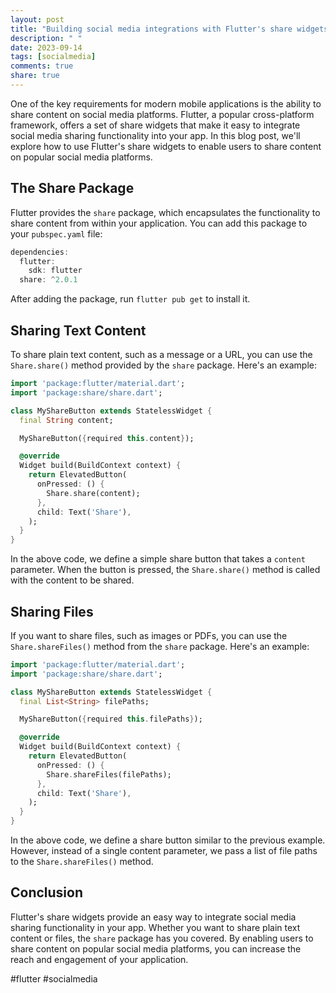 ```yaml
---
layout: post
title: "Building social media integrations with Flutter's share widgets"
description: " "
date: 2023-09-14
tags: [socialmedia]
comments: true
share: true
---
```


One of the key requirements for modern mobile applications is the ability to share content on social media platforms. Flutter, a popular cross-platform framework, offers a set of share widgets that make it easy to integrate social media sharing functionality into your app. In this blog post, we'll explore how to use Flutter's share widgets to enable users to share content on popular social media platforms.

## The Share Package

Flutter provides the `share` package, which encapsulates the functionality to share content from within your application. You can add this package to your `pubspec.yaml` file:

```dart
dependencies:
  flutter:
    sdk: flutter
  share: ^2.0.1
```

After adding the package, run `flutter pub get` to install it.

## Sharing Text Content

To share plain text content, such as a message or a URL, you can use the `Share.share()` method provided by the `share` package. Here's an example:

```dart
import 'package:flutter/material.dart';
import 'package:share/share.dart';

class MyShareButton extends StatelessWidget {
  final String content;

  MyShareButton({required this.content});

  @override
  Widget build(BuildContext context) {
    return ElevatedButton(
      onPressed: () {
        Share.share(content);
      },
      child: Text('Share'),
    );
  }
}
```

In the above code, we define a simple share button that takes a `content` parameter. When the button is pressed, the `Share.share()` method is called with the content to be shared.

## Sharing Files

If you want to share files, such as images or PDFs, you can use the `Share.shareFiles()` method from the `share` package. Here's an example:

```dart
import 'package:flutter/material.dart';
import 'package:share/share.dart';

class MyShareButton extends StatelessWidget {
  final List<String> filePaths;

  MyShareButton({required this.filePaths});

  @override
  Widget build(BuildContext context) {
    return ElevatedButton(
      onPressed: () {
        Share.shareFiles(filePaths);
      },
      child: Text('Share'),
    );
  }
}
```

In the above code, we define a share button similar to the previous example. However, instead of a single content parameter, we pass a list of file paths to the `Share.shareFiles()` method.

## Conclusion

Flutter's share widgets provide an easy way to integrate social media sharing functionality in your app. Whether you want to share plain text content or files, the `share` package has you covered. By enabling users to share content on popular social media platforms, you can increase the reach and engagement of your application.

#flutter #socialmedia